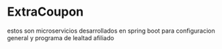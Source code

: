 # ExtraCoupon
estos son microservicios desarrollados en spring boot para configuracion general y programa de lealtad afiliado
